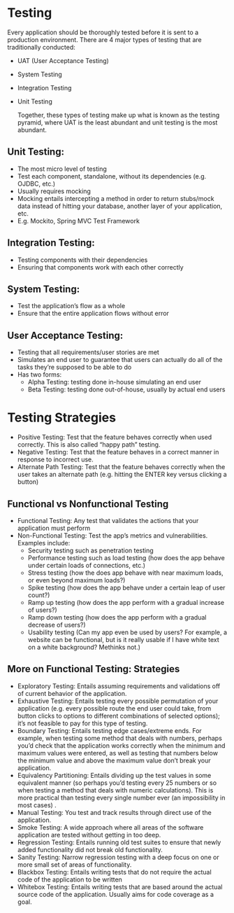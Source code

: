 # Testing 

Every application should be thoroughly tested before it is sent to a production environment. There are 4 major types of testing that are traditionally conducted: 

- UAT (User Acceptance Testing) 

- System Testing 

- Integration Testing 

- Unit Testing 

  Together, these types of testing make up what is known as the testing pyramid, where UAT is the least abundant and unit testing is the most abundant. 

## Unit Testing: 

- The most micro level of testing 
- Test each component, standalone, without its dependencies (e.g. OJDBC, etc.) 
- Usually requires mocking 
- Mocking entails intercepting a method in order to return stubs/mock data instead of hitting your database, another layer of your application, etc. 
- E.g. Mockito, Spring MVC Test Framework 

## Integration Testing:

- Testing components with their dependencies 
- Ensuring that components work with each other correctly 

## System Testing:

- Test the application’s flow as a whole 
- Ensure that the entire application flows without error 

## User Acceptance Testing:

- Testing that all requirements/user stories are met 
- Simulates an end user to guarantee that users can actually do all of the tasks they’re supposed to be able to do 
- Has two forms: 
    - Alpha Testing: testing done in-house simulating an end user 
    - Beta Testing: testing done out-of-house, usually by actual end users 

# Testing Strategies 

- Positive Testing: Test that the feature behaves correctly when used correctly. This is also called “happy path” testing.
- Negative Testing: Test that the feature behaves in a correct manner in response to incorrect use.
- Alternate Path Testing: Test that the feature behaves correctly when the user takes an alternate path (e.g. hitting the ENTER key versus clicking a button) 

## Functional vs Nonfunctional Testing

- Functional Testing: Any test that validates the actions that your application must perform 
- Non-Functional Testing: Test the app’s metrics and vulnerabilities. Examples include: 
    - Security testing such as penetration testing 
    - Performance testing such as load testing (how does the app behave under certain loads of connections, etc.) 
    - Stress testing (how the does app behave with near maximum loads, or even beyond maximum loads?) 
    - Spike testing (how does the app behave under a certain leap of user count?) 
    - Ramp up testing (how does the app perform with a gradual increase of users?) 
    - Ramp down testing (how does the app perform with a gradual decrease of users?) 
    - Usability testing (Can my app even be used by users? For example, a website can be functional, but is it really usable if I have white text on a white background? Methinks not.) 

## More on Functional Testing: Strategies 

- Exploratory Testing: Entails assuming requirements and validations off of current behavior of the application.
- Exhaustive Testing: Entails testing every possible permutation of your application (e.g. every possible route the end user could take, from button clicks to options to different combinations of selected options); it’s not feasible to pay for this type of testing. 
- Boundary Testing: Entails testing edge cases/extreme ends. For example, when testing some method that deals with numbers, perhaps you’d check that the application works correctly when the minimum and maximum values were entered, as well as testing that numbers below the minimum value and above the maximum value don’t break your application. 
- Equivalency Partitioning: Entails dividing up the test values in some equivalent manner (so perhaps you’d testing every 25 numbers or so when testing a method that deals with numeric calculations). This is more practical than testing every single number ever (an impossibility in most cases) .
- Manual Testing: You test and track results through direct use of the application.
- Smoke Testing: A wide approach where all areas of the software application are tested without getting in too deep.
- Regression Testing: Entails running old test suites to ensure that newly added functionality did not break old functionality. 
- Sanity Testing: Narrow regression testing with a deep focus on one or more small set of areas of functionality.
- Blackbox Testing: Entails writing tests that do not require the actual code of the application to be written 
- Whitebox Testing: Entails writing tests that are based around the actual source code of the application. Usually aims for code coverage as a goal.
